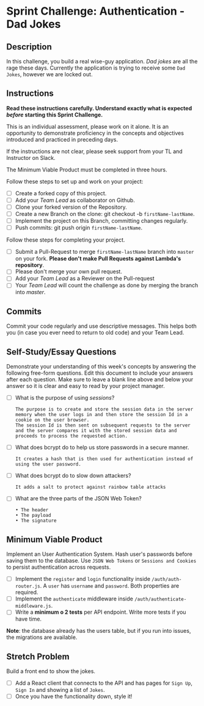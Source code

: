 # Sprint Challenge: Authentication - Dad Jokes

## Description

In this challenge, you build a real wise-guy application. _Dad jokes_ are all
the rage these days. Currently the application is trying to receive some
`Dad Jokes`, however we are locked out.

## Instructions

**Read these instructions carefully. Understand exactly what is expected
_before_ starting this Sprint Challenge.**

This is an individual assessment, please work on it alone. It is an opportunity
to demonstrate proficiency in the concepts and objectives introduced and
practiced in preceding days.

If the instructions are not clear, please seek support from your TL and
Instructor on Slack.

The Minimum Viable Product must be completed in three hours.

Follow these steps to set up and work on your project:

- [ ] Create a forked copy of this project.
- [ ] Add your _Team Lead_ as collaborator on Github.
- [ ] Clone your forked version of the Repository.
- [ ] Create a new Branch on the clone: git checkout -b `firstName-lastName`.
- [ ] Implement the project on this Branch, committing changes regularly.
- [ ] Push commits: git push origin `firstName-lastName`.

Follow these steps for completing your project.

- [ ] Submit a Pull-Request to merge `firstName-lastName` branch into `master`
      on your fork. **Please don't make Pull Requests against Lambda's
      repository**.
- [ ] Please don't merge your own pull request.
- [ ] Add your _Team Lead_ as a Reviewer on the Pull-request
- [ ] Your _Team Lead_ will count the challenge as done by merging the branch
      into _master_.

## Commits

Commit your code regularly and use descriptive messages. This helps both you (in
case you ever need to return to old code) and your Team Lead.

## Self-Study/Essay Questions

Demonstrate your understanding of this week's concepts by answering the
following free-form questions. Edit this document to include your answers after
each question. Make sure to leave a blank line above and below your answer so it
is clear and easy to read by your project manager.

- [ ] What is the purpose of using _sessions_?

      The purpose is to create and store the session data in the server memory when the user logs in and then store the session Id in a cookie on the user browser.
      The session Id is then sent on subsequent requests to the server and the server compares it with the stored session data and proceeds to process the requested action.

- [ ] What does bcrypt do to help us store passwords in a secure manner.

      It creates a hash that is then used for authentication instead of using the user password.

- [ ] What does bcrypt do to slow down attackers?

      It adds a salt to protect against rainbow table attacks

- [ ] What are the three parts of the JSON Web Token?

      • The header
      • The payload
      • The signature

## Minimum Viable Product

Implement an User Authentication System. Hash user's passwords before saving
them to the database. Use `JSON Web Tokens` or `Sessions and Cookies` to persist
authentication across requests.

- [ ] Implement the `register` and `login` functionality inside
      `/auth/auth-router.js`. A `user` has `username` and `password`. Both
      properties are required.
- [ ] Implement the `authenticate` middleware inside
      `/auth/authenticate-middleware.js`.
- [ ] Write a **minimum o 2 tests** per API endpoint. Write more tests if you
      have time.

**Note**: the database already has the users table, but if you run into issues,
the migrations are available.

## Stretch Problem

Build a front end to show the jokes.

- [ ] Add a React client that connects to the API and has pages for `Sign Up`,
      `Sign In` and showing a list of `Jokes`.
- [ ] Once you have the functionality down, style it!
